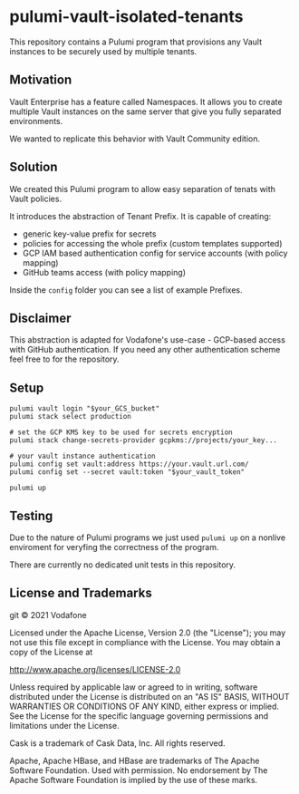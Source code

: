 # pulumi-vault-isolated-tenants 

This repository contains a Pulumi program that provisions any Vault instances to be securely used by multiple tenants.

## Motivation

Vault Enterprise has a feature called Namespaces. It allows you to create multiple Vault instances on the same server that give you fully separated environments.

We wanted to replicate this behavior with Vault Community edition.


## Solution

We created this Pulumi program to allow easy separation of tenats with Vault policies.

It introduces the abstraction of Tenant Prefix. It is capable of creating:
* generic key-value prefix for secrets
* policies for accessing the whole prefix (custom templates supported)
* GCP IAM based authentication config for service accounts (with policy mapping)
* GitHub teams access (with policy mapping)

Inside the `config` folder you can see a list of example Prefixes.

## Disclaimer

This abstraction is adapted for Vodafone's use-case - GCP-based access with GitHub authentication.
If you need any other authentication scheme feel free to for the repository.

## Setup

```
pulumi vault login "$your_GCS_bucket"
pulumi stack select production

# set the GCP KMS key to be used for secrets encryption
pulumi stack change-secrets-provider gcpkms://projects/your_key...

# your vault instance authentication
pulumi config set vault:address https://your.vault.url.com/
pulumi config set --secret vault:token "$your_vault_token"

pulumi up
```

## Testing

Due to the nature of Pulumi programs we just used `pulumi up` on a nonlive enviroment for veryfing the correctness of the program.

There are currently no dedicated unit tests in this repository.

## License and Trademarks

git © 2021 Vodafone

Licensed under the Apache License, Version 2.0 (the "License"); you may not use this file except
in compliance with the License. You may obtain a copy of the License at

http://www.apache.org/licenses/LICENSE-2.0

Unless required by applicable law or agreed to in writing, software distributed under the 
License is distributed on an "AS IS" BASIS, WITHOUT WARRANTIES OR CONDITIONS OF ANY KIND, 
either express or implied. See the License for the specific language governing permissions 
and limitations under the License.

Cask is a trademark of Cask Data, Inc. All rights reserved.

Apache, Apache HBase, and HBase are trademarks of The Apache Software Foundation. Used with
permission. No endorsement by The Apache Software Foundation is implied by the use of these marks.  

